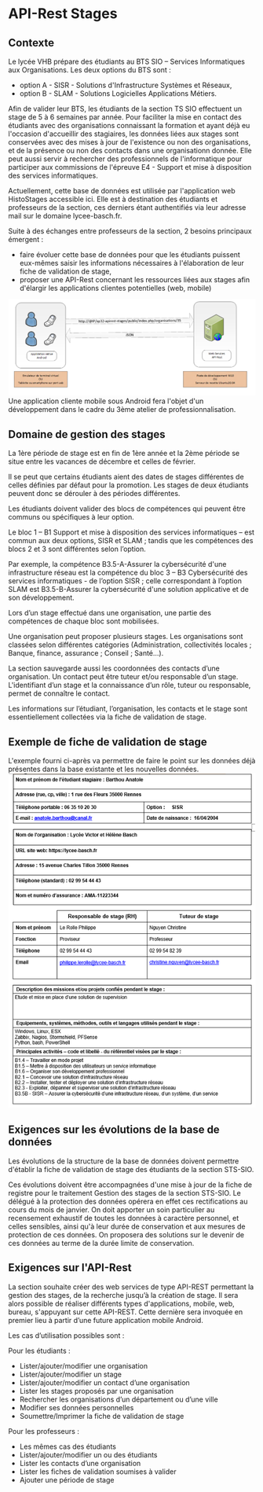 # API-Rest Stages
## Contexte
Le lycée VHB prépare des étudiants au BTS SIO – Services Informatiques aux Organisations. Les deux options du BTS sont : 
- option A - SISR - Solutions d'Infrastructure Systèmes et Réseaux, 
- option B - SLAM - Solutions Logicielles Applications Métiers. 

Afin de valider leur BTS, les étudiants de la section TS SIO effectuent un stage de 5 à 6 semaines par année.
Pour faciliter la mise en contact des étudiants avec des organisations connaissant la formation et ayant déjà eu l'occasion d'accueillir des stagiaires, les données liées aux stages sont conservées avec des mises à jour de l'existence ou non des organisations, et de la présence ou non des contacts dans une organisationn donnée. Elle peut aussi servir à rechercher des professionnels de l'informatique pour participer aux commissions de l'épreuve E4 - Support et mise à disposition des services informatiques.

Actuellement, cette base de données est utilisée par l'application web HistoStages accessible ici. Elle est à destination des étudiants et professeurs de la section, ces derniers étant authentifiés via leur adresse mail sur le domaine lycee-basch.fr.

Suite à des échanges entre professeurs de la section, 2 besoins principaux émergent :

- faire évoluer cette base de données pour que les étudiants puissent eux-mêmes saisir les informations nécessaires à l'élaboration de leur fiche de validation de stage,
- proposer une API-Rest concernant les ressources liées aux stages afin d'élargir les applications clientes potentielles (web, mobile)

![Schéma application cliente et API-Rest](images/schema_client_apirest.png)
Une application cliente mobile sous Android fera l'objet d'un développement dans le cadre du 3ème atelier de professionnalisation.

## Domaine de gestion des stages
La 1ère période de stage est en fin de 1ère année et la 2ème période se situe entre les vacances de décembre et celles de février. 

Il se peut que certains étudiants aient des dates de stages différentes de celles définies par défaut pour la promotion. Les stages de deux étudiants peuvent donc se dérouler à des périodes différentes.  

Les étudiants doivent valider des blocs de compétences qui peuvent être communs ou spécifiques à leur option. 

Le bloc 1 – B1 Support et mise à disposition des services informatiques – est commun aux deux options, SISR et SLAM ; tandis que les compétences des blocs 2 et 3 sont différentes selon l’option. 

Par exemple, la compétence B3.5-A-Assurer la cybersécurité d'une infrastructure réseau est la compétence du bloc 3 – B3 Cybersécurité des services informatiques - de l’option SISR ; celle correspondant à l’option SLAM est B3.5-B-Assurer la cybersécurité d'une solution applicative et de son développement. 

Lors d’un stage effectué dans une organisation, une partie des compétences de chaque bloc sont mobilisées.

Une organisation peut proposer plusieurs stages. Les organisations sont classées selon différentes catégories (Administration, collectivités locales ; Banque, finance, assurance ; Conseil ; Santé...).  

La section sauvegarde aussi les coordonnées des contacts d’une organisation. Un contact peut être tuteur et/ou responsable d’un stage. L'identifiant d’un stage et la connaissance d’un rôle, tuteur ou responsable, permet de connaître le contact.  

Les informations sur l’étudiant, l’organisation, les contacts et le stage sont essentiellement collectées via la fiche de validation de stage. 

## Exemple de fiche de validation de stage
L'exemple fourni ci-après va permettre de faire le point sur les données déjà présentes dans la base existante et les nouvelles données.
![Exemple fiche de validation](images/fiche_validation_exemple.png)

## Exigences sur les évolutions de la base de données
Les évolutions de la structure de la base de données doivent permettre d'établir la fiche de validation de stage des étudiants de la section STS-SIO.

Ces évolutions doivent être accompagnées d'une mise à jour de la fiche de registre pour le traitement Gestion des stages de la section STS-SIO. Le délégué à la protection des données opérera en effet ces rectifications au cours du mois de janvier.
On doit apporter un soin particulier au recensement exhaustif de toutes les données à caractère personnel, et celles sensibles, ainsi qu'à leur durée de conservation et aux mesures de protection de ces données.
On proposera des solutions sur le devenir de ces données au terme de la durée limite de conservation.

## Exigences sur l'API-Rest
La section souhaite créer des web services de type API-REST permettant la gestion des stages, de la recherche jusqu’à la création de stage. Il sera alors possible de réaliser différents types d'applications, mobile, web, bureau, s'appuyant sur cette API-REST. Cette dernière sera invoquée en premier lieu à partir d’une future application mobile Android. 

Les cas d’utilisation possibles sont : 

Pour les étudiants :
- Lister/ajouter/modifier une organisation 
- Lister/ajouter/modifier un stage 
- Lister/ajouter/modifier un contact d’une organisation 
- Lister les stages proposés par une organisation 
- Rechercher les organisations d’un département ou d’une ville 
- Modifier ses données personnelles 
- Soumettre/Imprimer la fiche de validation de stage 

Pour les professeurs :
- Les mêmes cas des étudiants 
- Lister/ajouter/modifier un ou des étudiants 
- Lister les contacts d’une organisation 
- Lister les fiches de validation soumises à valider 
- Ajouter une période de stage